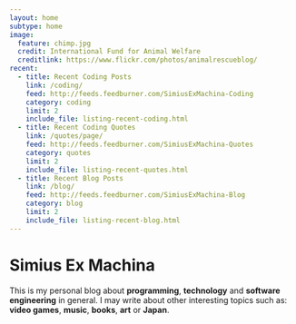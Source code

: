 ```yaml
---
layout: home
subtype: home
image:
  feature: chimp.jpg
  credit: International Fund for Animal Welfare
  creditlink: https://www.flickr.com/photos/animalrescueblog/
recent:
  - title: Recent Coding Posts
    link: /coding/
    feed: http://feeds.feedburner.com/SimiusExMachina-Coding
    category: coding
    limit: 2
    include_file: listing-recent-coding.html
  - title: Recent Coding Quotes
    link: /quotes/page/
    feed: http://feeds.feedburner.com/SimiusExMachina-Quotes
    category: quotes
    limit: 2
    include_file: listing-recent-quotes.html
  - title: Recent Blog Posts
    link: /blog/
    feed: http://feeds.feedburner.com/SimiusExMachina-Blog
    category: blog
    limit: 2
    include_file: listing-recent-blog.html
---
```


# Simius Ex Machina

This is my personal blog about **programming**, **technology** and **software engineering** in general. I may write about other interesting topics such as: **video games**, **music**, **books**, **art** or **Japan**.
